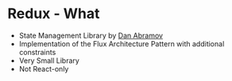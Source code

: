 # Redux - What

<v-clicks>

* State Management Library by [Dan Abramov](https://overreacted.io/)
* Implementation of the Flux Architecture Pattern with additional constraints
* Very Small Library
* Not React-only

</v-clicks>

<!--
- we'll look into details of what that means know
-->

